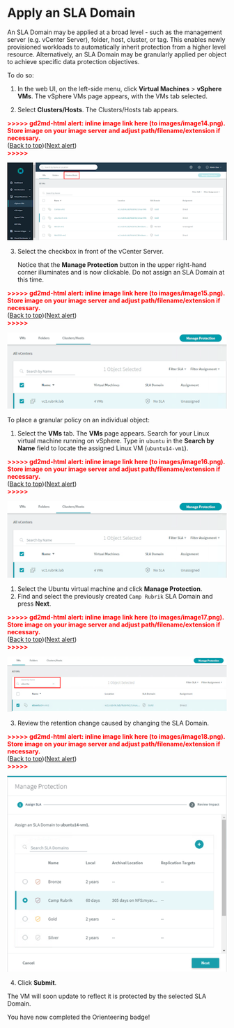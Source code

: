 # Apply an SLA Domain

An SLA Domain may be applied at a broad level - such as the management server (e.g. vCenter Server), folder, host, cluster, or tag. This enables newly provisioned workloads to automatically inherit protection from a higher level resource. Alternatively, an SLA Domain may be granularly applied per object to achieve specific data protection objectives. 

To do so: 

	



1. In the web UI, on the left-side menu, click **Virtual Machines** > **vSphere VMs**. The vSphere VMs page appears, with the VMs tab selected.

	



2. Select **Clusters/Hosts**. The Clusters/Hosts tab appears.	



<p id="gdcalert14" ><span style="color: red; font-weight: bold">>>>>>  gd2md-html alert: inline image link here (to images/image14.png). Store image on your image server and adjust path/filename/extension if necessary. </span><br>(<a href="#">Back to top</a>)(<a href="#gdcalert15">Next alert</a>)<br><span style="color: red; font-weight: bold">>>>>> </span></p>


![alt_text](images/image14.png "image_tooltip")




3. Select the checkbox in front of the vCenter Server.

    Notice that the **Manage Protection** button in the upper right-hand corner illuminates and is now clickable. Do not assign an SLA Domain at this time.




<p id="gdcalert15" ><span style="color: red; font-weight: bold">>>>>>  gd2md-html alert: inline image link here (to images/image15.png). Store image on your image server and adjust path/filename/extension if necessary. </span><br>(<a href="#">Back to top</a>)(<a href="#gdcalert16">Next alert</a>)<br><span style="color: red; font-weight: bold">>>>>> </span></p>


![alt_text](images/image15.png "image_tooltip")


To place a granular policy on an individual object:



1. Select the **VMs** tab. The **VMs** page appears. Search for your Linux virtual machine running on vSphere.  Type in `ubuntu` in the **Search by Name** field to locate the assigned Linux VM (`ubuntu14-vm1`).



<p id="gdcalert16" ><span style="color: red; font-weight: bold">>>>>>  gd2md-html alert: inline image link here (to images/image16.png). Store image on your image server and adjust path/filename/extension if necessary. </span><br>(<a href="#">Back to top</a>)(<a href="#gdcalert17">Next alert</a>)<br><span style="color: red; font-weight: bold">>>>>> </span></p>


![alt_text](images/image16.png "image_tooltip")




1. Select the Ubuntu virtual machine and click **Manage Protection**. 
2. Find and select the previously created `Camp Rubrik` SLA Domain and press **Next**.



<p id="gdcalert17" ><span style="color: red; font-weight: bold">>>>>>  gd2md-html alert: inline image link here (to images/image17.png). Store image on your image server and adjust path/filename/extension if necessary. </span><br>(<a href="#">Back to top</a>)(<a href="#gdcalert18">Next alert</a>)<br><span style="color: red; font-weight: bold">>>>>> </span></p>


![alt_text](images/image17.png "image_tooltip")




3. Review the retention change caused by changing the SLA Domain. 



<p id="gdcalert18" ><span style="color: red; font-weight: bold">>>>>>  gd2md-html alert: inline image link here (to images/image18.png). Store image on your image server and adjust path/filename/extension if necessary. </span><br>(<a href="#">Back to top</a>)(<a href="#gdcalert19">Next alert</a>)<br><span style="color: red; font-weight: bold">>>>>> </span></p>


![alt_text](images/image18.png "image_tooltip")




4. Click **Submit**.

The VM will soon update to reflect it is protected by the selected SLA Domain.

You have now completed the Orienteering badge!